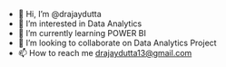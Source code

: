 - 👋 Hi, I’m @drajaydutta
- 👀 I’m interested in Data Analytics
- 🌱 I’m currently learning POWER BI
- 💞️ I’m looking to collaborate on Data Analytics Project
- 📫 How to reach me drajaydutta13@gmail.com

<!---
drajaydutta/drajaydutta is a ✨ special ✨ repository because its `README.md` (this file) appears on your GitHub profile.
You can click the Preview link to take a look at your changes.
--->
